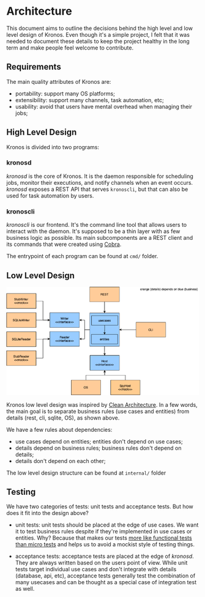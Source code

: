# Architecture

This document aims to outline the decisions behind the high level and low level
design of Kronos. Even though it's a simple project, I felt that it was needed
to document these details to keep the project healthy in the long term and
make people feel welcome to contribute.

## Requirements

The main quality attributes of Kronos are:
- portability: support many OS platforms;
- extensibility: support many channels, task automation, etc;
- usability: avoid that users have mental overhead when managing their jobs;

## High Level Design

Kronos is divided into two programs:

### kronosd

*kronosd* is the core of Kronos. It is the daemon responsible for
scheduling jobs, monitor their executions, and notify channels when an event occurs.
*kronosd* exposes a REST API that serves `kronoscli`, but that can also
be used for task automation by users.

### kronoscli
*kronoscli* is our frontend. It's the command line tool that allows users to 
interact with the daemon. It's supposed to be a thin layer with as few business
logic as possible. Its main subcomponents are a REST client and its commands that
were created using [Cobra](https://github.com/spf13/cobra).

The entrypoint of each program can be found at `cmd/` folder.

## Low Level Design

![clean architecture](clean_architecture-kronos.png)

Kronos low level design was inspired by [Clean Architecture]().
In a few words, the main goal is to separate business rules (use cases and entities)
from details (rest, cli, sqlite, OS), as shown above.

We have a few rules about dependencies:
- use cases depend on entities; entities don't depend on use cases;
- details depend on business rules; business rules don't depend on details;
- details don't depend on each other;

The low level design structure can be found at `internal/` folder

## Testing

We have two categories of tests: unit tests and acceptance tests. 
But how does it fit into the design above?

- unit tests: unit tests should be placed at the edge of use cases. We want it
to test business rules despite if they're implemented in use cases or entities.
Why?
Because that makes our tests [more like functional tests than micro tests](https://blog.cleancoder.com/uncle-bob/2017/05/05/TestDefinitions.html)
and helps us to avoid a mockist style of testing things.

- acceptance tests: acceptance tests are placed at the edge of *kronosd*.
They are always written based on the users point of view. 
While unit tests target individual use cases and don't integrate with details (database, api, etc), 
acceptance tests generally test the combination of many usecases and can be thought as a special
case of integration test as well.

